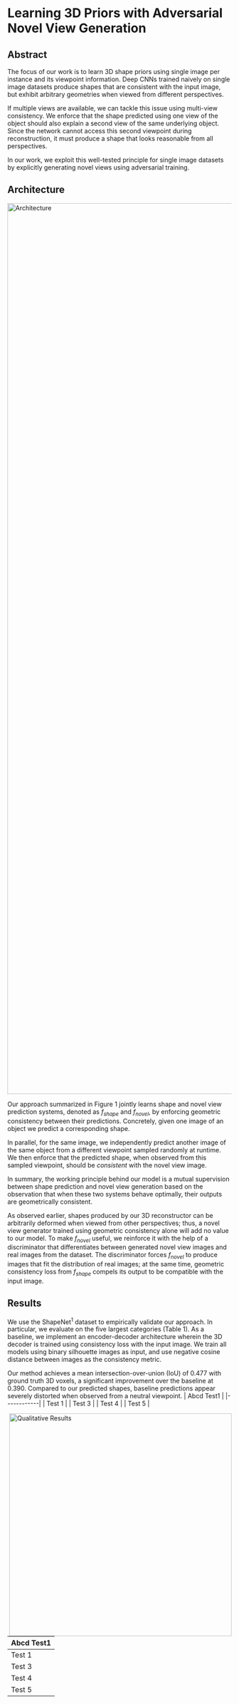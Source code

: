 # Learning 3D Priors with Adversarial Novel View Generation

## Abstract
The  focus  of  our  work  is  to  learn 3D  shape  priors  using  single  image  per  instance  and  its  viewpoint information.  Deep CNNs trained naively on single image datasets produce shapes that are consistent with the input image, but exhibit arbitrary geometries when viewed from different perspectives. 

If multiple views are available, we can tackle this issue using multi-view consistency. We enforce that the shape predicted using one view of the object should also explain a second view of the same underlying object. Since the network cannot access this second viewpoint during reconstruction, it must produce a shape that looks reasonable from all perspectives. 

In our work, we exploit this well-tested principle for single image datasets by explicitly generating novel views using adversarial training.

## Architecture
<img src="https://github.com/aartika/prgan/blob/master/images/arch.png" alt="Architecture"
	title="Architecture" width="2000" />

Our approach summarized in Figure 1 jointly learns shape and novel view prediction systems, denoted as  <i>f<sub>shape</sub></i> and <i>f<sub>novel</sub></i>, by enforcing geometric consistency between their predictions.  Concretely, given one image of an object we predict a corresponding shape. 

In parallel,  for  the  same  image,  we  independently  predict another image of the same object from a different viewpoint sampled randomly at runtime. We then enforce  that  the  predicted  shape,  when  observed  from this sampled viewpoint, should be <i>consistent</i> with the novel view image. 

In summary, the working principle behind our model is a mutual supervision between shape prediction and novel view generation based on the observation that when these two systems behave optimally, their outputs are geometrically consistent. 

As observed earlier, shapes produced by our 3D reconstructor can be arbitrarily deformed when viewed from other perspectives; thus, a novel view generator trained using geometric consistency alone will add no value to our model. To make <i>f<sub>novel</sub></i> useful, we reinforce it with the help of a discriminator that differentiates between generated novel view images and real images from the dataset. The discriminator forces <i>f<sub>novel</sub></i> to produce images that fit the distribution of real images; at the same time, geometric consistency loss from <i>f<sub>shape</sub></i> compels its output to be compatible with the input image.

## Results
We use the ShapeNet<sup>1</sup>  dataset to empirically validate our approach. In particular, we evaluate on the five largest categories (Table 1).  As a baseline, we implement an encoder-decoder architecture wherein the 3D decoder is trained using consistency loss with the input image.  We train all models using binary silhouette images as input, and use negative cosine distance between images as the consistency metric. 

Our  method  achieves  a  mean intersection-over-union (IoU) of 0.477 with ground truth 3D voxels, a significant improvement  over  the  baseline  at 0.390. Compared to our predicted shapes, baseline predictions appear severely distorted when observed from a neutral viewpoint.
| Abcd Test1 |
|------------|
| Test 1     |
| Test 3     |
| Test 4     |
| Test 5     |

<img align="right" src="https://github.com/aartika/prgan/blob/master/images/qualitative_results.png" alt="Qualitative Results" title="Qualitative Results" width="500" />

| Abcd Test1 |
|------------|
| Test 1     |
| Test 3     |
| Test 4     |
| Test 5     |
